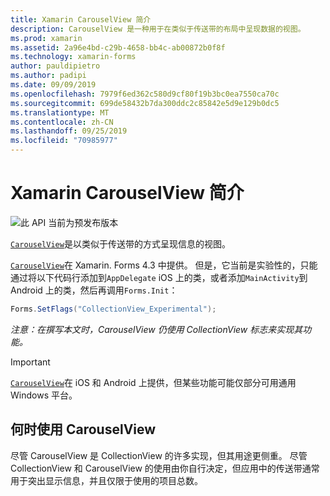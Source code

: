 ```yaml
---
title: Xamarin CarouselView 简介
description: CarouselView 是一种用于在类似于传送带的布局中呈现数据的视图。
ms.prod: xamarin
ms.assetid: 2a96e4bd-c29b-4658-bb4c-ab00872b0f8f
ms.technology: xamarin-forms
author: pauldipietro
ms.author: padipi
ms.date: 09/09/2019
ms.openlocfilehash: 7979f6ed362c580d9cf80f19b3bc0ea7550ca70c
ms.sourcegitcommit: 699de58432b7da300ddc2c85842e5d9e129b0dc5
ms.translationtype: MT
ms.contentlocale: zh-CN
ms.lasthandoff: 09/25/2019
ms.locfileid: "70985977"
---
```

# <a name="xamarinforms-carouselview-introduction"></a>Xamarin CarouselView 简介

![](~/media/shared/preview.png "此 API 当前为预发布版本")

[`CarouselView`](xref:Xamarin.Forms.CarouselView)是以类似于传送带的方式呈现信息的视图。

[`CarouselView`](xref:Xamarin.Forms.CarouselView)在 Xamarin. Forms 4.3 中提供。 但是，它当前是实验性的，只能通过将以下代码行添加到`AppDelegate` iOS 上的类，或者添加`MainActivity`到 Android 上的类，然后再调用`Forms.Init`：

```csharp
Forms.SetFlags("CollectionView_Experimental");
```

_注意：在撰写本文时，CarouselView 仍使用 CollectionView 标志来实现其功能。_

> [!IMPORTANT]
> [`CarouselView`](xref:Xamarin.Forms.CarouselView)在 iOS 和 Android 上提供，但某些功能可能仅部分可用通用 Windows 平台。

## <a name="when-to-use-carouselview"></a>何时使用 CarouselView

尽管 CarouselView 是 CollectionView 的许多实现，但其用途更侧重。 尽管 CollectionView 和 CarouselView 的使用由你自行决定，但应用中的传送带通常用于突出显示信息，并且仅限于使用的项目总数。
